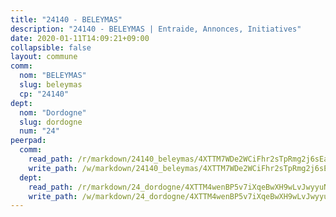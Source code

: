 ```yaml
---
title: "24140 - BELEYMAS"
description: "24140 - BELEYMAS | Entraide, Annonces, Initiatives"
date: 2020-01-11T14:09:21+09:00
collapsible: false
layout: commune
comm:
  nom: "BELEYMAS"
  slug: beleymas
  cp: "24140"
dept:
  nom: "Dordogne"
  slug: dordogne
  num: "24"
peerpad:
  comm:
    read_path: /r/markdown/24140_beleymas/4XTTM7WDe2WCiFhr2sTpRmg2j6sEa6bCF2HiAT6VpLNQdqtQd
    write_path: /w/markdown/24140_beleymas/4XTTM7WDe2WCiFhr2sTpRmg2j6sEa6bCF2HiAT6VpLNQdqtQd-K3TgThxvSt3SXP4pSm6TuEF2KcNQQCXQZjfVCe84gS2QYjwm9wWp1LksQZ9xavH76X85CiQXaQF4mQdhuuNCkKmsA48stMNxgtGWpEM3qaH8Ppq4KBMaJTgaoNgvmr6VqoNt8Y1b
  dept:
    read_path: /r/markdown/24_dordogne/4XTTM4wenBP5v7iXqeBwXH9wLvJwyyuNKzLxRyGzSZXmCuzgg
    write_path: /w/markdown/24_dordogne/4XTTM4wenBP5v7iXqeBwXH9wLvJwyyuNKzLxRyGzSZXmCuzgg-K3TgUusQQUSAmJPXozCTSBeqjqksxkVWGVxtHwEFrs5RuocQr8weKG2oQg7MVeg2F9Hhv7ggtBiBU8D9pdXEPa9M67VU3BzgAG9BCtQw3VY3Xcxk2YSegk3iUXMkpicGxxJr7mWp
---
```


